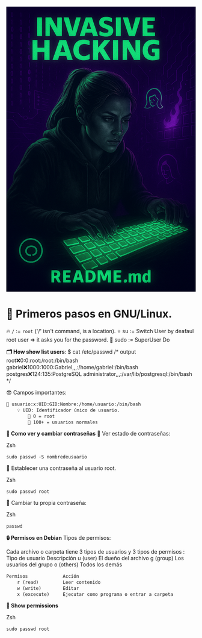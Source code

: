 ![](https://raw.githubusercontent.com/cassandra-sudo/set-up-kali/main/image/cover.png)

# 🥁 Primeros pasos en GNU/Linux.

🔥 <code>/</code> := <code>root</code> ('/' isn't command, is a location).
⭐ su := Switch User by deafaul root user => it asks you for the password.
🔴 sudo := SuperUser Do

**🗂️ How show list users**:
$ cat /etc/passwd
/*
output
root:x:0:0:root:/root:/bin/bash
gabriel:x:1000:1000:Gabriel,,,:/home/gabriel:/bin/bash
postgres:x:124:135:PostgreSQL administrator,,,:/var/lib/postgresql:/bin/bash
*/

😎 Campos importantes:

    🚀 usuario:x:UID:GID:Nombre:/home/usuario:/bin/bash
        💡 UID: Identificador único de usuario.
            📌 0 = root
            📍 100+ = usuarios normales

**📜 Como ver y cambiar contraseñas**
📐 Ver estado de contraseñas:

Zsh
```
sudo passwd -S nombredeusuario
```

📐 Establecer una contraseña al usuario root.

Zsh
```
sudo passwd root
```

 📐 Cambiar tu propia contraseña:
 
Zsh
```
passwd
```

**🔒 Permisos en Debian**
Tipos de permisos:

Cada archivo o carpeta tiene 3 tipos de usuarios  y 3 tipos de permisos :
    Tipo de usuario      Descripción
    u (user)             El dueño del archivo
    g (group)            Los usuarios del grupo
    o (others)           Todos los demás

    Permisos             Acción
        r (read)         Leer contenido
        w (write)        Editar
        x (excecute)     Ejecutar como programa o entrar a carpeta
        
**👀 Show permissions**

Zsh
```
sudo passwd root
```